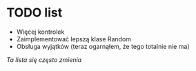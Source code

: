 # TODO list
- Więcej kontrolek
- Zaimplementować lepszą klase Random
- Obsługa wyjątków (teraz ogarnąłem, że tego totalnie nie ma)

*Ta lista się często zmienia*
